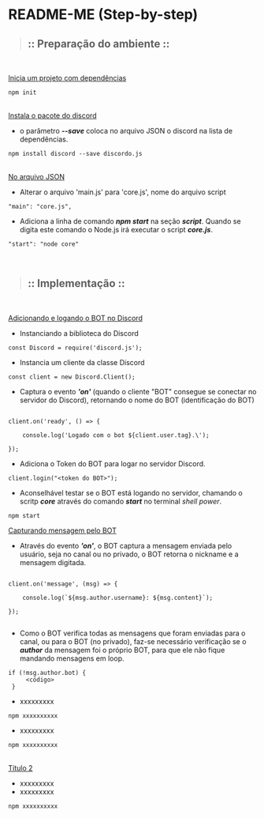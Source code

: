# README-ME (Step-by-step)

>## :: Preparação do ambiente ::
<br>

<u>Inicia um projeto com dependências</u>
<br>

```npm init```<br><br>

<u>Instala o pacote do discord</u>
<br>

- o parâmetro ***--save*** coloca no arquivo JSON o discord na lista de dependências.

```npm install discord --save discordo.js```<br><br>

<u>No arquivo JSON</u>
<br>

- Alterar o arquivo 'main.js' para 'core.js', nome do arquivo script

```"main": "core.js",```<br>

- Adiciona a linha de comando ***npm start*** na seção ***script***. Quando se digita este comando o Node.js irá executar o script ***core.js***.

```"start": "node core"```<br>


<br>

>## :: Implementação ::
<br>

<u>Adicionando e logando o BOT no Discord</u><br>

- Instanciando a biblioteca do Discord

```const Discord = require('discord.js');```<br>

- Instancia um cliente da classe Discord

```const client = new Discord.Client();```<br>

- Captura o evento ***'on'*** (quando o cliente "BOT" consegue se conectar no servidor do Discord), retornando o nome do BOT (identificação do BOT)

<code>
client.on('ready', () => { <br>
&nbsp;&nbsp;&nbsp;&nbsp;console.log('Logado com o bot ${client.user.tag}.\'); <br>
});
</code><p>

- Adiciona o Token do BOT para logar no servidor Discord.

```client.login("<token do BOT>");```<br>

- Aconselhável testar se o BOT está logando no servidor, chamando o scritp ***core*** através do comando ***start*** no terminal *shell power*.

```npm start```<br>

<u>Capturando mensagem pelo BOT</u><br>

- Através do evento ***'on'***, o BOT captura a mensagem enviada pelo usuário, seja no canal ou no privado, o BOT retorna o nickname e a mensagem digitada.

<code>
client.on('message', (msg) => {<br>
&nbsp;&nbsp;&nbsp;&nbsp;console.log(`${msg.author.username}: ${msg.content}`);<br>
});<br>
</code>

- Como o BOT verifica todas as mensagens que foram enviadas para o canal, ou para o BOT (no privado), faz-se necessário verificação se o ***author*** da mensagem foi o próprio BOT, para que ele não fique mandando mensagens em loop.

<code>if (!msg.author.bot) {<br>
&nbsp;&nbsp;&nbsp;&nbsp;<código><br>
}</code>

- xxxxxxxxx

```npm xxxxxxxxxx```<br>

- xxxxxxxxx

```npm xxxxxxxxxx```<br><br>

<u>Título 2</u><br>

- xxxxxxxxx
- xxxxxxxxx

```npm xxxxxxxxxx```<br><br>
